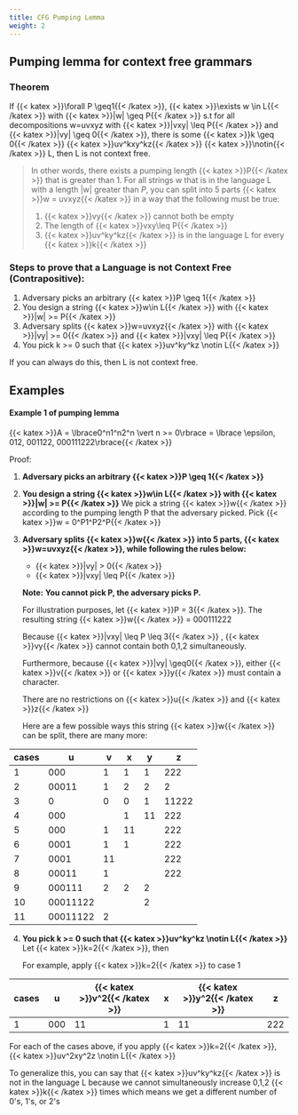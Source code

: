 ```yaml
---
title: CFG Pumping Lemma
weight: 2
---
```

## Pumping lemma for context free grammars
### Theorem
If {{< katex >}}\forall P \geq1{{< /katex >}}, {{< katex >}}\exists w \in L{{< /katex >}} with {{< katex >}}|w| \geq P{{< /katex >}} s.t for all decompositions w=uvxyz with {{< katex >}}|vxy| \leq P{{< /katex >}}  and {{< katex >}}|vy| \geq 0{{< /katex >}}, there is some {{< katex >}}k \geq 0{{< /katex >}} {{< katex >}}uv^kxy^kz{{< /katex >}} {{< katex >}}\notin{{< /katex >}} L, then L is not context free.

> In other words, there exists a pumping length {{< katex >}}P{{< /katex >}} that is greater than 1. For all strings w that is in the language L with a length |w| greater than $P$, you can split into 5 parts {{< katex >}}w = uvxyz{{< /katex >}} in a way that the following must be true:
> 1. {{< katex >}}vy{{< /katex >}} cannot both be empty
> 2. The length of {{< katex >}}vxy\leq P{{< /katex >}}
> 2. {{< katex >}}uv^ky^kz{{< /katex >}}  is in the language L for every {{< katex >}}k{{< /katex >}}


### Steps to prove that a Language is not Context Free (Contrapositive):
 1) Adversary picks an arbitrary {{< katex >}}P \geq 1{{< /katex >}}
2) You design a string {{< katex >}}w\in L{{< /katex >}} with {{< katex >}}|w| >= P{{< /katex >}}
3) Adversary splits {{< katex >}}w=uvxyz{{< /katex >}} with {{< katex >}}|vy| >= 0{{< /katex >}} and {{< katex >}}|vxy| \leq P{{< /katex >}}
4) You pick k >= 0 such that {{< katex >}}uv^ky^kz \notin L{{< /katex >}} 

If you can always do this, then L is not context free.

Examples
---

#### Example 1 of pumping lemma 
{{< katex >}}A = \lbrace0^n1^n2^n \vert n >= 0\rbrace = \lbrace \epsilon, 012, 001122, 000111222\rbrace{{< /katex >}}

Proof:
1) **Adversary picks an arbitrary {{< katex >}}P \geq 1{{< /katex >}}**
2) **You design a string {{< katex >}}w\in L{{< /katex >}} with {{< katex >}}|w| >= P{{< /katex >}}**
	We pick a string {{< katex >}}w{{< /katex >}} according to the pumping length P that the adversary picked.
	Pick {{< katex >}}w = 0^P1^P2^P{{< /katex >}} 
3) **Adversary splits {{< katex >}}w{{< /katex >}} into 5 parts, {{< katex >}}w=uvxyz{{< /katex >}}, while following the rules below:**
	- {{< katex >}}|vy| > 0{{< /katex >}}
	-  {{< katex >}}|vxy| \leq P{{< /katex >}}
	
	**Note:**  **You cannot pick P, the adversary picks P.** 
    
    For illustration purposes, let {{< katex >}}P = 3{{< /katex >}}. The resulting string {{< katex >}}w{{< /katex >}} = 000111222

	Because {{< katex >}}|vxy| \leq P \leq 3{{< /katex >}} , {{< katex >}}vy{{< /katex >}} cannot contain both 0,1,2 simultaneously. 

	Furthermore, because {{< katex >}}|vy| \geq0{{< /katex >}},  either {{< katex >}}v{{< /katex >}} or {{< katex >}}y{{< /katex >}} must contain a character. 
    
    There are no restrictions on {{< katex >}}u{{< /katex >}} and {{< katex >}}z{{< /katex >}}

	Here are a few possible ways this string {{< katex >}}w{{< /katex >}} can be split, there are many more:

|cases|u|v|x|y|z
|-|-|-|-|-|-|
|1|000|1|1|1|222|
|2|00011|1|2|2|2|
|3|0|0|0|1|11222|
|4|000||1|11|222|
|5|000|1|11||222|
|6|0001|1|1||222|
|7|0001|11|||222|
|8|00011|1|||222|
|9|000111|2|2|2||
|10|00011122|||2||
|11|00011122|2||||

4) **You pick k >= 0 such that {{< katex >}}uv^ky^kz \notin L{{< /katex >}}**
	Let {{< katex >}}k=2{{< /katex >}}, then

	For example, apply {{< katex >}}k=2{{< /katex >}} to case 1

|cases|u|{{< katex >}}v^2{{< /katex >}}|x|{{< katex >}}y^2{{< /katex >}}|z
|-|-|-|-|-|-|
|1|000|11|1|11|222|
	
For each of the cases above, if you apply {{< katex >}}k=2{{< /katex >}},   {{< katex >}}uv^2xy^2z \notin L{{< /katex >}}

To generalize this, you can say that {{< katex >}}uv^ky^kz{{< /katex >}} is not in the language L because we cannot simultaneously increase 0,1,2 {{< katex >}}k{{< /katex >}} times which means we get a different number of 0's, 1's, or 2's
